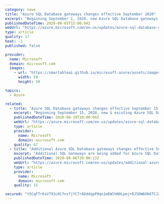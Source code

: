 ```yaml
---
category: news
title: "Azure SQL Database gateways changes effective September 2020"
excerpt: "Beginning September 1, 2020, new Azure SQL Database gateways in multiple regions will start accepting traffic "
publishedDateTime: 2020-08-03T15:00:04Z
webUrl: "https://azure.microsoft.com/en-us/updates/azure-sql-database-gateway-changes-sept-2020/"
type: article
quality: 17
heat: -1
published: false

provider:
  name: Microsoft
  domain: microsoft.com
  images:
    - url: "https://smartableai.github.io/microsoft-azure/assets/images/organizations/microsoft.com-50x50.jpg"
      width: 50
      height: 50

topics:
  - Azure

related:
  - title: "Azure SQL Database gateways changes effective September 15, 2020"
    excerpt: "Beginning September 15, 2020, new & existing Azure SQL Database gateways in multiple regions will start accepting traffic"
    publishedDateTime: 2020-08-19T20:00:04Z
    webUrl: "https://azure.microsoft.com/en-us/updates/azure-sql-database-gateways-changes-effective-september-15-2020/"
    type: article
    provider:
      name: Microsoft
      domain: microsoft.com
    quality: 67
  - title: "Additional Azure SQL Database gateways changes effective September 10, 2020"
    excerpt: "Additional SQL Gateways are being added for Azure SQL Database in West Central US and South Africa North effective 10 September 2020.  "
    publishedDateTime: 2020-08-06T20:00:13Z
    webUrl: "https://azure.microsoft.com/en-us/updates/additional-azure-sql-database-gateways-changes-effective-september-10-2020/"
    type: article
    provider:
      name: Microsoft
      domain: microsoft.com
    quality: 15

secured: "t5CqFTr6sV793c8CfnzfjYC7rADddqpP0qn1mEWlhN9Lpmj+RJ5DW6O66TCJZhcrpFOUr52yY9rYS6aq2AyoieVs3w4SbwOnMy64HZeJC3Sp69AqZoSlFf2wswnK+DFIGWGU84w8bxz+o/TuIqFZ95ykdP11wdjZDn2oCaUjg1FOeJjbHN3SSqa09EkktZsa110+PQCFd+/sKzzWkEJo79Zm6iRXsuKUBNxocp9okW8ybmO2kJYJlpLKoU2X7pVG6OsvhjWzWP62E3OiYYr2gNGIcYEk7D/MMP4O7LSkkG2pCmOHKh+uyF8VhpGQjPCBSGYo1x2O72icHEVz4iqCXw==;fc0ookxDnEkqbe2h6rJvtg=="
---
```


